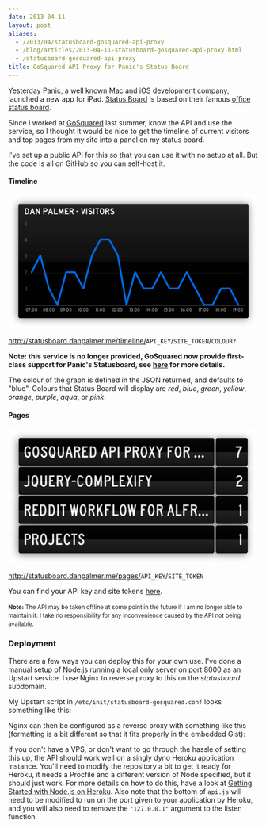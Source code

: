 ```yaml
---
date: 2013-04-11
layout: post
aliases:
  - /2013/04/statusboard-gosquared-api-proxy
  - /blog/articles/2013-04-11-statusboard-gosquared-api-proxy.html
  - /statusboard-gosquared-api-proxy
title: GoSquared API Proxy for Panic's Status Board
---
```


Yesterday [Panic](http://panic.com), a well known Mac and iOS development company, launched a new app for iPad. [Status Board](http://panic.com/statusboard) is based on their famous [office status board](http://www.panic.com/blog/2010/03/the-panic-status-board/).

Since I worked at [GoSquared](http://gosquared.com/) last summer, know the API and use the service, so I thought it would be nice to get the timeline of current visitors and top pages from my site into a panel on my status board.

I've set up a public API for this so that you can use it with no setup at all. But the code is all on GitHub so you can self-host it.

#### Timeline

![GoSquared Statusboard Graph](/posts/images/statusboard-gosquared.png)

<a href="http://statusboard.danpalmer.me/timeline/demo/GSN-181546-E">http://statusboard.danpalmer.me/timeline/<code>API_KEY</code>/<code>SITE_TOKEN</code>/<code>COLOUR?</code></a>

**Note: this service is no longer provided, GoSquared now provide first-class support for Panic's Statusboard, see [here](https://www.gosquared.com/statusboard/) for more details.**

The colour of the graph is defined in the JSON returned, and defaults to "blue". Colours that Status Board will display are _red_, _blue_, _green_, _yellow_, _orange_, _purple_, _aqua_, or _pink_.

#### Pages

![GoSquared Statusboard List](/posts/images/statusboard-gosquared-pages.png)

<a href="http://statusboard.danpalmer.me/pages/demo/GSN-181546-E">http://statusboard.danpalmer.me/pages/<code>API_KEY</code>/<code>SITE_TOKEN</code></a>

You can find your API key and site tokens [here](https://www.gosquared.com/home/developer).

<script src="/assets/scripts/jquery-1.7.2.min.js"></script>
<script src="/assets/scripts/jquery.githubrepowidget.js"></script>
<div class="github-widget" data-repo="danpalmer/statusboard-gosquared"></div>

<small>**Note:** The API may be taken offline at some point in the future if I am no longer able to maintain it. I take no responsibility for any inconvenience caused by the API not being available.</small>

### Deployment

There are a few ways you can deploy this for your own use. I've done a manual setup of Node.js running a local only server on port 8000 as an Upstart service. I use Nginx to reverse proxy to this on the _statusboard_ subdomain.

My Upstart script in `/etc/init/statusboard-gosquared.conf` looks something like this:

<script src="https://gist.github.com/danpalmer/5372062.js"></script>

Nginx can then be configured as a reverse proxy with something like this (formatting is a bit different so that it fits properly in the embedded Gist):

<script src="https://gist.github.com/danpalmer/5372091.js"></script>

If you don't have a VPS, or don't want to go through the hassle of setting this up, the API should work well on a singly dyno Heroku application instance. You'll need to modify the repository a bit to get it ready for Heroku, it needs a Procfile and a different version of Node specified, but it should just work. For more details on how to do this, have a look at [Getting Started with Node.js on Heroku](https://devcenter.heroku.com/articles/nodejs). Also note that the bottom of <code>api.js</code> will need to be modified to run on the port given to your application by Heroku, and you will also need to remove the <code>"127.0.0.1"</code> argument to the listen function.
